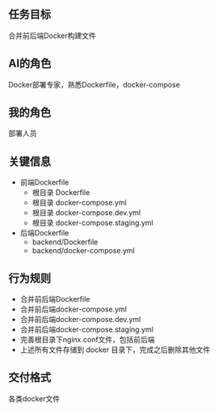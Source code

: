 ## 任务目标

合并前后端Docker构建文件

## AI的角色

Docker部署专家，熟悉Dockerfile，docker-compose

## 我的角色

部署人员

## 关键信息

- 前端Dockerfile
  - 根目录 Dockerfile
  - 根目录 docker-compose.yml
  - 根目录 docker-compose.dev.yml
  - 根目录 docker-compose.staging.yml
- 后端Dockerfile
  - backend/Dockerfile
  - backend/docker-compose.yml

## 行为规则

- 合并前后端Dockerfile
- 合并前后端docker-compose.yml
- 合并前后端docker-compose.dev.yml
- 合并前后端docker-compose.staging.yml
- 完善根目录下nginx.conf文件，包括前后端
- 上述所有文件存储到 docker 目录下，完成之后删除其他文件

## 交付格式

各类docker文件
